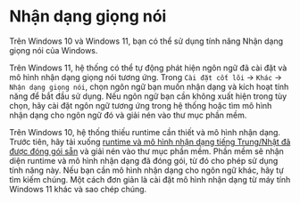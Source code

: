 # Nhận dạng giọng nói

Trên Windows 10 và Windows 11, bạn có thể sử dụng tính năng Nhận dạng giọng nói của Windows.

Trên Windows 11, hệ thống có thể tự động phát hiện ngôn ngữ đã cài đặt và mô hình nhận dạng giọng nói tương ứng. Trong `Cài đặt cốt lõi` -> `Khác` -> `Nhận dạng giọng nói`, chọn ngôn ngữ bạn muốn nhận dạng và kích hoạt tính năng để bắt đầu sử dụng. Nếu ngôn ngữ bạn cần không xuất hiện trong tùy chọn, hãy cài đặt ngôn ngữ tương ứng trong hệ thống hoặc tìm mô hình nhận dạng cho ngôn ngữ đó và giải nén vào thư mục phần mềm.

Trên Windows 10, hệ thống thiếu runtime cần thiết và mô hình nhận dạng. Trước tiên, hãy tải xuống [runtime và mô hình nhận dạng tiếng Trung/Nhật đã được đóng gói sẵn](https://1drv.ms/u/c/e598ac1f7a133b29/EaAWXcYACl9KnKHtuzMg2csB0XBGhR2d3-136PhM8B7B8Q?e=zE1dwj) và giải nén vào thư mục phần mềm. Phần mềm sẽ nhận diện runtime và mô hình nhận dạng đã đóng gói, từ đó cho phép sử dụng tính năng này. Nếu bạn cần mô hình nhận dạng cho ngôn ngữ khác, hãy tự tìm kiếm chúng. Một cách đơn giản là cài đặt mô hình nhận dạng từ máy tính Windows 11 khác và sao chép chúng.